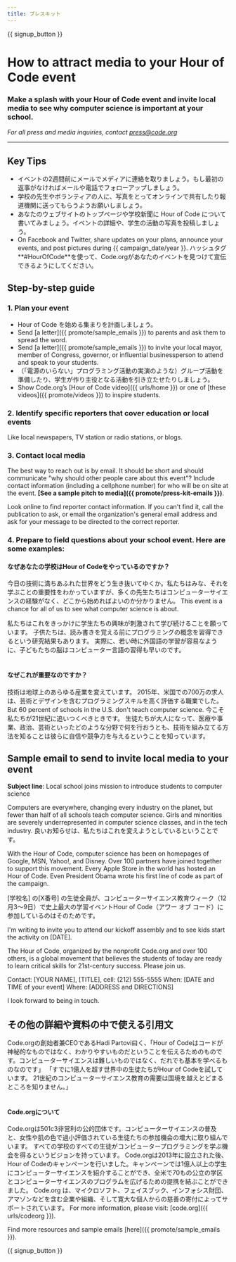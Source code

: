 ```yaml
---
title: プレスキット
---
```


{{ signup_button }}

# How to attract media to your Hour of Code event

### Make a splash with your Hour of Code event and invite local media to see why computer science is important at your school.

*For all press and media inquiries, contact <press@code.org>*

* * *

## Key Tips

- イベントの2週間前にメールでメディアに連絡を取りましょう。もし最初の返事がなければメールや電話でフォローアップしましょう。
- 学校の先生やボランティアの人に、写真をとってオンラインで共有したり報道機関に送ってもらうようお願いしましょう。
- あなたのウェブサイトのトップページや学校新聞に Hour of Code について書いてみましょう。イベントの詳細や、学生の活動の写真を投稿しましょう。
- On Facebook and Twitter, share updates on your plans, announce your events, and post pictures during {{ campaign_date/year }}. ハッシュタグ**#HourOfCode**を使って、Code.orgがあなたのイベントを見つけて宣伝できるようにしてください。

## Step-by-step guide

### 1. Plan your event

- Hour of Code を始める集まりを計画しましょう。
- Send [a letter]({{ promote/sample_emails }}) to parents and ask them to spread the word.
- Send [a letter]({{ promote/sample_emails }}) to invite your local mayor, member of Congress, governor, or influential businessperson to attend and speak to your students.
- （「電源のいらない」プログラミング活動の実演のような）グループ活動を準備したり、学生が作り主役となる活動を引き立たせたりしましょう。
- Show Code.org’s [Hour of Code video]({{ urls/home }}) or one of [these videos]({{ promote/videos }}) to inspire students. <br />

### 2. Identify specific reporters that cover education or local events

Like local newspapers, TV station or radio stations, or blogs. <br />

### 3. Contact local media

The best way to reach out is by email. It should be short and should communicate "why should other people care about this event"? Include contact information (including a cellphone number) for who will be on site at the event. **[See a sample pitch to media]({{ promote/press-kit-emails }})**.

Look online to find reporter contact information. If you can't find it, call the publication to ask, or email the organization's general email address and ask for your message to be directed to the correct reporter. <br />

### 4. Prepare to field questions about your school event. Here are some examples:

#### なぜあなたの学校はHour of Codeをやっているのですか？

今日の技術に満ちあふれた世界をどう生き抜いてゆくか。私たちはみな、それを学ぶことの重要性をわかっていますが、多くの先生たちはコンピューターサイエンスの経験がなく、どこから始めればよいのか分かりません。 This event is a chance for all of us to see what computer science is about.

私たちはこれをきっかけに学生たちの興味が刺激されて学び続けることを願っています。 子供たちは、読み書きを覚える前にプログラミングの概念を習得できるという研究結果もあります。 実際に、若い時に外国語の学習が容易なように、子どもたちの脳はコンピューター言語の習得も早いのです。 <br /> <br />

#### なぜこれが重要なのですか？

技術は地球上のあらゆる産業を変えています。 2015年、米国での700万の求人は、芸術とデザインを含むプログラミングスキルを高く評価する職業でした。 But 60 percent of schools in the U.S. don't teach computer science. 今こそ私たちが21世紀に追いつくべきときです。 生徒たちが大人になって、医療や事業、政治、芸術といったどのような分野で何を行おうとも、技術を組み立てる方法を知ることは彼らに自信や競争力を与えるということを知っています。 <br />

<a id="sample-emails"></a>

## Sample email to send to invite local media to your event

**Subject line**: Local school joins mission to introduce students to computer science

Computers are everywhere, changing every industry on the planet, but fewer than half of all schools teach computer science. Girls and minorities are severely underrepresented in computer science classes, and in the tech industry. 良いお知らせは、私たちはこれを変えようとしているということです。

With the Hour of Code, computer science has been on homepages of Google, MSN, Yahoo!, and Disney. Over 100 partners have joined together to support this movement. Every Apple Store in the world has hosted an Hour of Code. Even President Obama wrote his first line of code as part of the campaign.

[学校名] の[X番号] の生徒全員が、コンピューターサイエンス教育ウィーク（12月3〜9日）で史上最大の学習イベントHour of Code（アワー オブ コード）に参加しているのはそのためです。

I'm writing to invite you to attend our kickoff assembly and to see kids start the activity on [DATE].

The Hour of Code, organized by the nonprofit Code.org and over 100 others, is a global movement that believes the students of today are ready to learn critical skills for 21st-century success. Please join us.

Contact: [YOUR NAME], [TITLE], cell: (212) 555-5555 When: [DATE and TIME of your event] Where: [ADDRESS and DIRECTIONS]

I look forward to being in touch. <br />

## その他の詳細や資料の中で使える引用文

Code.orgの創始者兼CEOであるHadi Partovi曰く、「Hour of Codeはコードが神秘的なものではなく、わかりやすいものだということを伝えるためのものです。コンピューターサイエンスは難しいものではなく、だれでも基本を学べるものなのです」 「すでに1億人を超す世界中の生徒たちがHour of Codeを試しています。 21世紀のコンピューターサイエンス教育の需要は国境を越えとどまるところを知りません。」 <br /> <br />

#### Code.orgについて

Code.orgは501c3非営利の公的団体です。コンピューターサイエンスの普及と、女性や肌の色で過小評価されている生徒たちの参加機会の増大に取り組んでいます。 すべての学校のすべての生徒がコンピュータープログラミングを学ぶ機会を得るというビジョンを持っています。 Code.orgは2013年に設立された後、Hour of Codeのキャンペーンを行いました。キャンペーンでは1億人以上の学生にコンピューターサイエンスを紹介することができ、全米で70もの公立の学区とコンピューターサイエンスのプログラムを広げるための提携を結ぶことができました。 Code.org は、マイクロソフト、フェイスブック、インフォシス財団、アマゾンなどを含む企業や組織、そして寛大な個人からの慈善の寄付によってサポートされています。 For more information, please visit: [code.org]({{ urls/codeorg }}).

  
Find more resources and sample emails [here]({{ promote/sample_emails }}).

{{ signup_button }}